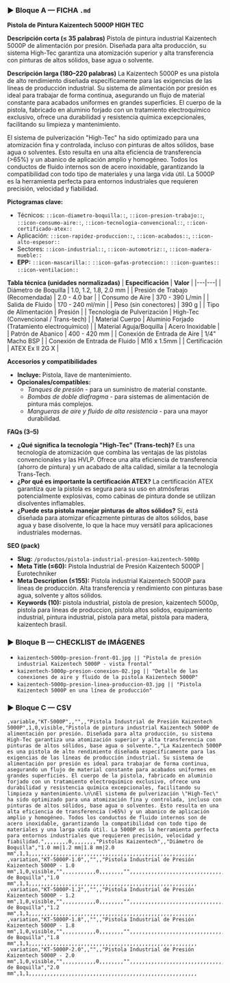 ### ▶ Bloque A — FICHA `.md`
**Pistola de Pintura Kaizentech 5000P HIGH TEC**

**Descripción corta (≤ 35 palabras)**
Pistola de pintura industrial Kaizentech 5000P de alimentación por presión. Diseñada para alta producción, su sistema High-Tec garantiza una atomización superior y alta transferencia con pinturas de altos sólidos, base agua o solvente.

**Descripción larga (180–220 palabras)**
La Kaizentech 5000P es una pistola de alto rendimiento diseñada específicamente para las exigencias de las líneas de producción industrial. Su sistema de alimentación por presión es ideal para trabajar de forma continua, asegurando un flujo de material constante para acabados uniformes en grandes superficies. El cuerpo de la pistola, fabricado en aluminio forjado con un tratamiento electroquímico exclusivo, ofrece una durabilidad y resistencia química excepcionales, facilitando su limpieza y mantenimiento.

El sistema de pulverización "High-Tec" ha sido optimizado para una atomización fina y controlada, incluso con pinturas de altos sólidos, base agua o solventes. Esto resulta en una alta eficiencia de transferencia (>65%) y un abanico de aplicación amplio y homogéneo. Todos los conductos de fluido internos son de acero inoxidable, garantizando la compatibilidad con todo tipo de materiales y una larga vida útil. La 5000P es la herramienta perfecta para entornos industriales que requieren precisión, velocidad y fiabilidad.

**Pictogramas clave:**
- Técnicos: `::icon-diametro-boquilla::`, `::icon-presion-trabajo::`, `::icon-consumo-aire::`, `::icon-tecnologia-convencional::`, `::icon-certificado-atex::`
- Aplicación: `::icon-rapidez-produccion::`, `::icon-acabados::`, `::icon-alto-espesor::`
- Sectores: `::icon-industrial::`, `::icon-automotriz::`, `::icon-madera-mueble::`
- **EPP:** `::icon-mascarilla::` `::icon-gafas-proteccion::` `::icon-guantes::` `::icon-ventilacion::`

**Tabla técnica (unidades normalizadas)**
| **Especificación** | **Valor** |
|---|---|
| Diámetro de Boquilla | 1.0, 1.2, 1.8, 2.0 mm |
| Presión de Trabajo (Recomendada) | 2.0 - 4.0 bar |
| Consumo de Aire | 370 - 390 L/min |
| Salida de Fluido | 170 - 240 ml/min |
| Peso (sin conectores) | 390 g |
| Tipo de Alimentación | Presión |
| Tecnología de Pulverización | High-Tec (Convencional / Trans-tech) |
| Material Cuerpo | Aluminio Forjado (Tratamiento electroquímico) |
| Material Aguja/Boquilla | Acero Inoxidable |
| Patrón de Abanico | 400 - 420 mm |
| Conexión de Entrada de Aire | 1/4" Macho BSP |
| Conexión de Entrada de Fluido | M16 x 1.5mm |
| Certificación | ATEX Ex II 2G X |

**Accesorios y compatibilidades**
- **Incluye:** Pistola, llave de mantenimiento.
- **Opcionales/compatibles:**
  - *Tanques de presión* - para un suministro de material constante.
  - *Bombas de doble diafragma* - para sistemas de alimentación de pintura más complejos.
  - *Mangueras de aire y fluido de alta resistencia* - para una mayor durabilidad.

**FAQs (3–5)**
- **¿Qué significa la tecnología "High-Tec" (Trans-tech)?** Es una tecnología de atomización que combina las ventajas de las pistolas convencionales y las HVLP. Ofrece una alta eficiencia de transferencia (ahorro de pintura) y un acabado de alta calidad, similar a la tecnología Trans-Tech.
- **¿Por qué es importante la certificación ATEX?** La certificación ATEX garantiza que la pistola es segura para su uso en atmósferas potencialmente explosivas, como cabinas de pintura donde se utilizan disolventes inflamables.
- **¿Puede esta pistola manejar pinturas de altos sólidos?** Sí, está diseñada para atomizar eficazmente pinturas de altos sólidos, base agua y base disolvente, lo que la hace muy versátil para aplicaciones industriales modernas.

**SEO (pack)**
- **Slug:** `/productos/pistola-industrial-presion-kaizentech-5000p`
- **Meta Title (≤60):** Pistola Industrial de Presión Kaizentech 5000P | Eurotechniker
- **Meta Description (≤155):** Pistola industrial Kaizentech 5000P para líneas de producción. Alta transferencia y rendimiento con pinturas base agua, solvente y altos sólidos.
- **Keywords (10):** pistola industrial, pistola de presion, kaizentech 5000p, pistola para lineas de produccion, pistola altos solidos, equipamiento industrial, pintura industrial, pistola para metal, pistola para madera, kaizentech brasil.

### ▶ Bloque B — CHECKLIST de IMÁGENES
- `kaizentech-5000p-presion-front-01.jpg || "Pistola de presión industrial Kaizentech 5000P - vista frontal"`
- `kaizentech-5000p-presion-conexion-02.jpg || "Detalle de las conexiones de aire y fluido de la pistola Kaizentech 5000P"`
- `kaizentech-5000p-presion-linea-produccion-03.jpg || "Pistola Kaizentech 5000P en una línea de producción"`

### ▶ Bloque C — CSV
```csv
,variable,"KT-5000P",,"",,"Pistola Industrial de Presión Kaizentech 5000P",1,0,visible,"Pistola de pintura industrial Kaizentech 5000P de alimentación por presión. Diseñada para alta producción, su sistema High-Tec garantiza una atomización superior y alta transferencia con pinturas de altos sólidos, base agua o solvente.","La Kaizentech 5000P es una pistola de alto rendimiento diseñada específicamente para las exigencias de las líneas de producción industrial. Su sistema de alimentación por presión es ideal para trabajar de forma continua, asegurando un flujo de material constante para acabados uniformes en grandes superficies. El cuerpo de la pistola, fabricado en aluminio forjado con un tratamiento electroquímico exclusivo, ofrece una durabilidad y resistencia química excepcionales, facilitando su limpieza y mantenimiento.\n\nEl sistema de pulverización \"High-Tec\" ha sido optimizado para una atomización fina y controlada, incluso con pinturas de altos sólidos, base agua o solventes. Esto resulta en una alta eficiencia de transferencia (>65%) y un abanico de aplicación amplio y homogéneo. Todos los conductos de fluido internos son de acero inoxidable, garantizando la compatibilidad con todo tipo de materiales y una larga vida útil. La 5000P es la herramienta perfecta para entornos industriales que requieren precisión, velocidad y fiabilidad.",,,,,,,,0,,,,,,,,"Pistolas Kaizentech",,"Diámetro de Boquilla","1.0 mm|1.2 mm|1.8 mm|2.0 mm",1,1,,,,,,,,,,,,,,,,,,,,,,,,,,,,,,,,,,,,,,,,,,,,,,,,,,,,,,,
,variation,"KT-5000P-1.0",,"",,"Pistola Industrial de Presión Kaizentech 5000P - 1.0 mm",1,0,visible,"",,,,,,,,,,,0,,,,,,,,"",,,,,,,,,,,,,,,,,,,,,,,,,,,,,,,,,,,,,,,,,,,,,,,,,,"Diámetro de Boquilla","1.0 mm",1,1,,,,,,,,,,,,,,,,,,,,,,,,,,,,,,,,,,,,,,,,,,,,,,,,,,,,,,,
,variation,"KT-5000P-1.2",,"",,"Pistola Industrial de Presión Kaizentech 5000P - 1.2 mm",1,0,visible,"",,,,,,,,,,,0,,,,,,,,"",,,,,,,,,,,,,,,,,,,,,,,,,,,,,,,,,,,,,,,,,,,,,,,,,,"Diámetro de Boquilla","1.2 mm",1,1,,,,,,,,,,,,,,,,,,,,,,,,,,,,,,,,,,,,,,,,,,,,,,,,,,,,,,,
,variation,"KT-5000P-1.8",,"",,"Pistola Industrial de Presión Kaizentech 5000P - 1.8 mm",1,0,visible,"",,,,,,,,,,,0,,,,,,,,"",,,,,,,,,,,,,,,,,,,,,,,,,,,,,,,,,,,,,,,,,,,,,,,,,,"Diámetro de Boquilla","1.8 mm",1,1,,,,,,,,,,,,,,,,,,,,,,,,,,,,,,,,,,,,,,,,,,,,,,,,,,,,,,,
,variation,"KT-5000P-2.0",,"",,"Pistola Industrial de Presión Kaizentech 5000P - 2.0 mm",1,0,visible,"",,,,,,,,,,,0,,,,,,,,"",,,,,,,,,,,,,,,,,,,,,,,,,,,,,,,,,,,,,,,,,,,,,,,,,,"Diámetro de Boquilla","2.0 mm",1,1,,,,,,,,,,,,,,,,,,,,,,,,,,,,,,,,,,,,,,,,,,,,,,,,,,,,,,,
```